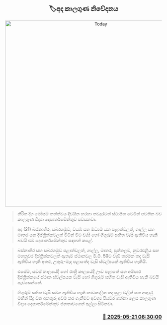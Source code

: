 <p align='center'><b><h2 align='center' title='Today's weather forecast'>🏷අද කාලගුණ නිවේදනය</h2></b></p>
<p align='center'><img src='https://helakuru.sgp1.cdn.digitaloceanspaces.com/esana/images/lib/weather-thumb-new-1[1].jpg' width='600' alt='Today's weather forecast'></p>

> නිරිත දිග මෝසම් තත්ත්වය දිවයින හරහා තවදුරටත් ස්ථාපිත වෙමින් පවතින බව කාලගුණ විද්‍යා දෙපාර්තමේන්තුව පවසනවා.

> අද (21) බස්නාහිර, සබරගමුව, වයඹ සහ මධ්‍යම යන පළාත්වලත්, ගාල්ල සහ මාතර යන දිස්ත්‍රික්කවලත් විටින් විට වැසි හෝ ගිගුරුම් සහිත වැසි ඇතිවිය හැකි බවයි එම දෙපාර්තමේන්තුව සඳහන් කළේ.

> බස්නාහිර සහ සබරගමුව පළාත්වලත්, ගාල්ල, මාතර, පුත්තලම, නුවරඑළිය සහ මහනුවර දිස්ත්‍රික්කවලත් ඇතැම් ස්ථානවල මි.මී. 50ට වැඩි තරමක තද වැසි ඇතිවිය හැකි අතර, උතුරු-මැද පළාතේද වැසි ස්වල්පයක් ඇතිවිය හැකියි. 

> එසේම, සවස් කාලයේදී හෝ රාත්‍රී කාලයේදී ඌව පළාතේ සහ අම්පාර දිස්ත්‍රික්කයේ ස්ථාන ස්වල්පයක වැසි හෝ ගිගුරුම් සහිත වැසි ඇතිවිය හැකි බවයි පැවසෙන්නේ.

> ගිගුරුම් සහිත වැසි සමග ඇතිවිය හැකි තාවකාලික තද සුළං වලින් සහ අකුණු මඟින් සිදු වන අනතුරු අවම කර ගැනීමට අවශ්‍ය පියවර ගන්නා ලෙස කාලගුණ විද්‍යා දෙපාර්තමේන්තුව ජනතාවගෙන් ඉල්ලා සිටිනවා.



<h3 align='right'><a href='https://www.helakuru.lk/esana/p/110277/'>📅 2025-05-21 06:30:00</a></h3>
